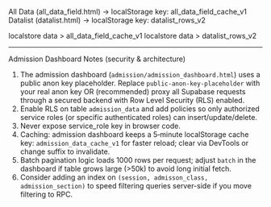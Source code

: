 All Data (all_data_field.html) → localStorage key: all_data_field_cache_v1
Datalist (datalist.html) → localStorage key: datalist_rows_v2

localstore data > all_data_field_cache_v1
localstore data > datalist_rows_v2

---
Admission Dashboard Notes (security & architecture)
1. The admission dashboard (`admission/admission_dashboard.html`) uses a public anon key placeholder. Replace `public-anon-key-placeholder` with your real anon key OR (recommended) proxy all Supabase requests through a secured backend with Row Level Security (RLS) enabled.
2. Enable RLS on table `admission_data` and add policies so only authorized service roles (or specific authenticated roles) can insert/update/delete.
3. Never expose service_role key in browser code.
4. Caching: admission dashboard keeps a 5‑minute localStorage cache key: `admission_data_cache_v1` for faster reload; clear via DevTools or change suffix to invalidate.
5. Batch pagination logic loads 1000 rows per request; adjust `batch` in the dashboard if table grows large (>50k) to avoid long initial fetch.
6. Consider adding an index on `(session, admisson_class, admission_section)` to speed filtering queries server-side if you move filtering to RPC.


